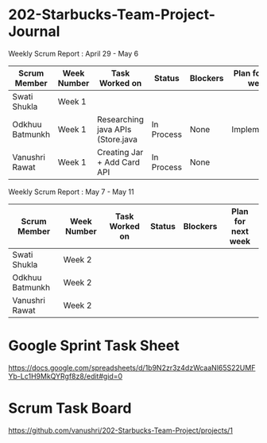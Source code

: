 # 202-Starbucks-Team-Project-Journal

Weekly Scrum Report : April 29 - May 6

| Scrum Member   | Week Number  | Task Worked on                      | Status     |  Blockers |  Plan for next week    |
| -------------  | -------------| ----------------------------------- | -------    | ----------| ---------------------  |
| Swati Shukla   | Week 1       |                                     |            |           |                        |
| Odkhuu Batmunkh| Week 1       | Researching java APIs (Store.java   | In Process | None      | Implementatio          |
| Vanushri Rawat | Week 1       | Creating Jar + Add Card API         | In Process | None      |                        |



Weekly Scrum Report :  May 7 - May 11

| Scrum Member   | Week Number  | Task Worked on                      | Status     |  Blockers |  Plan for next week    |
| -------------  | -------------| ----------------------------------- | -------    | ----------| ---------------------  |
| Swati Shukla   | Week 2       |                                     |            |           |                        |
| Odkhuu Batmunkh| Week 2       |                                     |            |           |                        |
| Vanushri Rawat | Week 2       |                                     |            |           |                        |



# Google Sprint Task Sheet
https://docs.google.com/spreadsheets/d/1b9N2zr3z4dzWcaaNl65S22UMFYb-Lc1H9MkQYRgf8z8/edit#gid=0

# Scrum Task Board 
https://github.com/vanushri/202-Starbucks-Team-Project/projects/1
